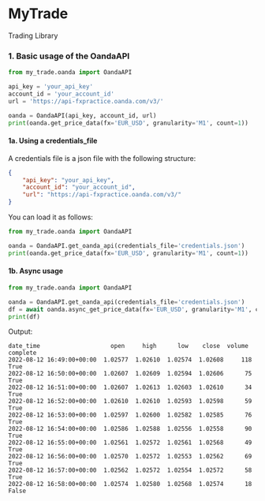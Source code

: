 # MyTrade
Trading Library

### 1. Basic usage of the OandaAPI
    
```python
from my_trade.oanda import OandaAPI

api_key = 'your_api_key'
account_id = 'your_account_id'
url = 'https://api-fxpractice.oanda.com/v3/'

oanda = OandaAPI(api_key, account_id, url)
print(oanda.get_price_data(fx='EUR_USD', granularity='M1', count=1))
```

#### 1a. Using a credentials_file
A credentials file is a json file with the following structure:

```json
{
    "api_key": "your_api_key",
    "account_id": "your_account_id",
    "url": "https://api-fxpractice.oanda.com/v3/"
}
```

You can load it as follows:
    
```python
from my_trade.oanda import OandaAPI

oanda = OandaAPI.get_oanda_api(credentials_file='credentials.json')
print(oanda.get_price_data(fx='EUR_USD', granularity='M1', count=1))
```

#### 1b. Async usage

```python
from my_trade.oanda import OandaAPI

oanda = OandaAPI.get_oanda_api(credentials_file='credentials.json')
df = await oanda.async_get_price_data(fx='EUR_USD', granularity='M1', count=10, return_type='dataframe')
print(df)
```
Output: 

```
date_time                    open     high      low    close  volume  complete
2022-08-12 16:49:00+00:00  1.02577  1.02610  1.02574  1.02608     118      True
2022-08-12 16:50:00+00:00  1.02607  1.02609  1.02594  1.02606      75      True
2022-08-12 16:51:00+00:00  1.02607  1.02613  1.02603  1.02610      34      True
2022-08-12 16:52:00+00:00  1.02610  1.02610  1.02593  1.02598      59      True
2022-08-12 16:53:00+00:00  1.02597  1.02600  1.02582  1.02585      76      True
2022-08-12 16:54:00+00:00  1.02586  1.02588  1.02556  1.02558      90      True
2022-08-12 16:55:00+00:00  1.02561  1.02572  1.02561  1.02568      49      True
2022-08-12 16:56:00+00:00  1.02570  1.02572  1.02553  1.02562      69      True
2022-08-12 16:57:00+00:00  1.02562  1.02572  1.02554  1.02572      58      True
2022-08-12 16:58:00+00:00  1.02574  1.02580  1.02568  1.02574      18     False
```




